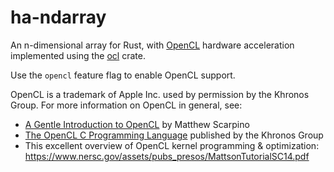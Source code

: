 # ha-ndarray
An n-dimensional array for Rust, with [OpenCL](https://www.khronos.org/opencl/) hardware acceleration
implemented using the [ocl](https://github.com/cogciprocate/ocl) crate.

Use the `opencl` feature flag to enable OpenCL support.

OpenCL is a trademark of Apple Inc. used by permission by the Khronos Group. For more information on OpenCL in general, see:
 - [A Gentle Introduction to OpenCL](https://freecontent.manning.com/wp-content/uploads/a-gentle-introduction-to-opencl.pdf) by Matthew Scarpino
 - [The OpenCL C Programming Language](https://registry.khronos.org/OpenCL/specs/2.2/html/OpenCL_C.html) published by the Khronos Group
 - This excellent overview of OpenCL kernel programming & optimization: https://www.nersc.gov/assets/pubs_presos/MattsonTutorialSC14.pdf
